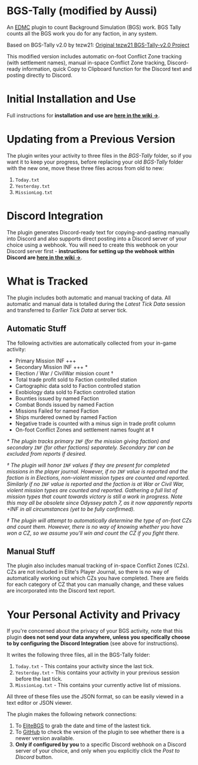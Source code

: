 # BGS-Tally (modified by Aussi)

An [EDMC](https://github.com/EDCD/EDMarketConnector) plugin to count Background Simulation (BGS) work. BGS Tally counts all the BGS work you do for any faction, in any system.

Based on BGS-Tally v2.0 by tezw21: [Original tezw21 BGS-Tally-v2.0 Project](https://github.com/tezw21/BGS-Tally-v2.0)

This modified version includes automatic on-foot Conflict Zone tracking (with settlement names), manual in-space Conflict Zone tracking, Discord-ready information, quick Copy to Clipboard function for the Discord text and posting directly to Discord.


# Initial Installation and Use

Full instructions for **installation and use are [here in the wiki &rarr;](https://github.com/aussig/BGS-Tally/wiki)**.


# Updating from a Previous Version

The plugin writes your activity to three files in the _BGS-Tally_ folder, so if you want it to keep your progress, before replacing your old _BGS-Tally_ folder with the new one,  move these three files across from old to new:

1. `Today.txt`
2. `Yesterday.txt`
3. `MissionLog.txt`


# Discord Integration

The plugin generates Discord-ready text for copying-and-pasting manually into Discord and also supports direct posting into a Discord server of your choice using a webhook. You will need to create this webhook on your Discord server first - **instructions for setting up the webhook within Discord are [here in the wiki &rarr;](https://github.com/aussig/BGS-Tally/wiki/Discord-Server-Setup)**.


# What is Tracked

The plugin includes both automatic and manual tracking of data. All automatic and manual data is totalled during the _Latest Tick Data_ session and transferred to _Earlier Tick Data_ at server tick.

## Automatic Stuff

The following activities are automatically collected from your in-game activity:

- Primary Mission INF +++
- Secondary Mission INF +++ *
- Election / War / CivilWar mission count †
- Total trade profit sold to Faction controlled station
- Cartographic data sold to Faction controlled station
- Exobiology data sold to Faction controlled station
- Bounties issued by named Faction
- Combat Bonds issued by named Faction
- Missions Failed for named Faction
- Ships murdered owned by named Faction
- Negative trade is counted with a minus sign in trade profit column
- On-foot Conflict Zones and settlement names fought at ‡

_* The plugin tracks primary `INF` (for the mission giving faction) and secondary `INF` (for other factions) separately. Secondary `INF` can be excluded from reports if desired._

_† The plugin will honor `INF` values if they are present for completed missions in the player journal. However, if no `INF` value is reported and the faction is in Elections, non-violent mission types are counted and reported. Similarly if no `INF` value is reported and the faction is at War or Civil War, violent mission types are counted and reported. Gathering a full list of mission types that count towards victory is still a work in progress. Note this may all be obsolete since Odyssey patch 7, as it now apparently reports +INF in all circumstances (yet to be fully confirmed)._

_‡ The plugin will attempt to automatically determine the type of on-foot CZs and count them. However, there is no way of knowing whether you have won a CZ, so we assume you'll win and count the CZ if you fight there._

## Manual Stuff

The plugin also includes manual tracking of in-space Conflict Zones (CZs).  CZs are not included in Elite's Player Journal, so there is no way of automatically working out which CZs you have completed. There are fields for each category of CZ that you can manually change, and these values are incorporated into the Discord text report.


# Your Personal Activity and Privacy

If you're concerned about the privacy of your BGS activity, note that this plugin **does not send your data anywhere, unless you specifically choose to by configuring the Discord Integration** (see above for instructions).

It writes the following three files, all in the BGS-Tally folder:

1. `Today.txt` - This contains your activity since the last tick.
2. `Yesterday.txt` - This contains your activity in your previous session before the last tick.
3. `MissionLog.txt` - This contains your currently active list of missions.

All three of these files use the JSON format, so can be easily viewed in a text editor or JSON viewer.

The plugin makes the following network connections:

1. To [EliteBGS](https://elitebgs.app/api/ebgs/v5/ticks) to grab the date and time of the lastest tick.
2. To [GitHub](https://api.github.com/repos/aussig/BGS-Tally/releases/latest) to check the version of the plugin to see whether there is a newer version available.
3. **Only if configured by you** to a specific Discord webhook on a Discord server of your choice, and only when you explicitly click the _Post to Discord_ button.
